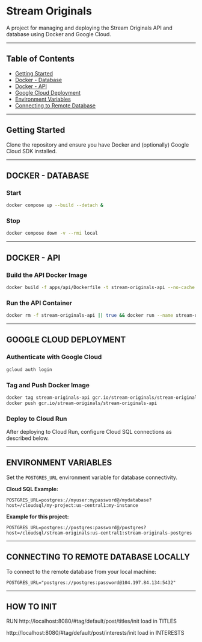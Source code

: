 # Stream Originals

A project for managing and deploying the Stream Originals API and database using Docker and Google Cloud.

---

## Table of Contents

- [Getting Started](#getting-started)
- [Docker - Database](#docker---database)
- [Docker - API](#docker---api)
- [Google Cloud Deployment](#google-cloud-deployment)
- [Environment Variables](#environment-variables)
- [Connecting to Remote Database](#connecting-to-remote-database)

---

## Getting Started

Clone the repository and ensure you have Docker and (optionally) Google Cloud SDK installed.

---

## DOCKER - DATABASE

### Start

```bash
docker compose up --build --detach &
```

### Stop

```bash
docker compose down -v --rmi local
```

---

## DOCKER - API

### Build the API Docker Image

```bash
docker build -f apps/api/Dockerfile -t stream-originals-api --no-cache --platform=linux/amd64 .
```

### Run the API Container

```bash
docker rm -f stream-originals-api || true && docker run --name stream-originals-api -p 8080:8080 stream-originals-api
```

---

## GOOGLE CLOUD DEPLOYMENT

### Authenticate with Google Cloud

```bash
gcloud auth login
```

### Tag and Push Docker Image

```bash
docker tag stream-originals-api gcr.io/stream-originals/stream-originals-api
docker push gcr.io/stream-originals/stream-originals-api
```

### Deploy to Cloud Run

After deploying to Cloud Run, configure Cloud SQL connections as described below.

---

## ENVIRONMENT VARIABLES

Set the `POSTGRES_URL` environment variable for database connectivity.

**Cloud SQL Example:**

```
POSTGRES_URL=postgres://myuser:mypassword@/mydatabase?host=/cloudsql/my-project:us-central1:my-instance
```

**Example for this project:**

```
POSTGRES_URL=postgres://postgres:password@/postgres?host=/cloudsql/stream-originals:us-central1:stream-originals-postgres
```

---

## CONNECTING TO REMOTE DATABASE LOCALLY

To connect to the remote database from your local machine:

```
POSTGRES_URL="postgres://postgres:password@104.197.84.134:5432"
```

---

## HOW TO INIT

RUN
http://localhost:8080/#tag/default/post/titles/init load in TITLES

http://localhost:8080/#tag/default/post/interests/init load in INTERESTS